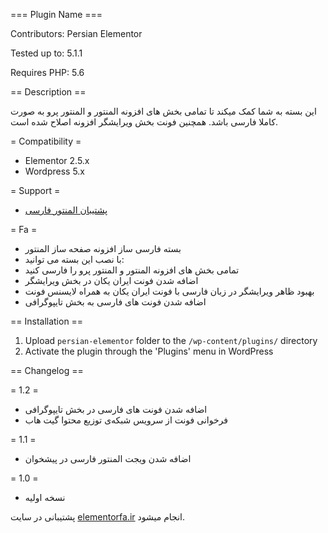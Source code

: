 === Plugin Name ===

Contributors: Persian Elementor

Tested up to: 5.1.1

Requires PHP: 5.6


== Description ==

این بسته به شما کمک میکند تا تمامی بخش های افزونه المنتور و المنتور پرو به صورت کاملا فارسی باشد. همچنین فونت بخش ویرایشگر افزونه اصلاح شده است.

= Compatibility =
* Elementor 2.5.x
* Wordpress 5.x

= Support =
*  [پشتیبان المنتور فارسی](https://elementorfa.ir/)

= Fa =
* بسته فارسی ساز افزونه صفحه ساز المنتور
* با نصب این بسته می توانید:
* تمامی بخش های افزونه المنتور و المنتور پرو را فارسی کنید
* اضافه شدن فونت ایران یکان در بخش ویرایشگر
* بهبود ظاهر ویرایشگر در زبان فارسی با فونت ایران یکان به همراه لایسنس فونت
* اضافه شدن فونت های فارسی به بخش تایپوگرافی

== Installation ==

1. Upload `persian-elementor` folder to the `/wp-content/plugins/` directory
2. Activate the plugin through the 'Plugins' menu in WordPress

== Changelog ==

= 1.2 =
*  اضافه شدن فونت های فارسی در بخش تایپوگرافی
*  فرخوانی فونت از سرویس شبکه‌ی توزیع محتوا گیت هاب

= 1.1 =
* اضافه شدن ویجت المنتور فارسی در پیشخوان

= 1.0 =
* نسخه اولیه


پشتیبانی در سایت [elementorfa.ir](http://elementorfa.ir) انجام میشود.

